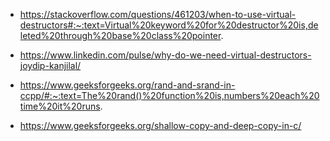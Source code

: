 - https://stackoverflow.com/questions/461203/when-to-use-virtual-destructors#:~:text=Virtual%20keyword%20for%20destructor%20is,deleted%20through%20base%20class%20pointer.

- https://www.linkedin.com/pulse/why-do-we-need-virtual-destructors-joydip-kanjilal/

- https://www.geeksforgeeks.org/rand-and-srand-in-ccpp/#:~:text=The%20rand()%20function%20is,numbers%20each%20time%20it%20runs.

- https://www.geeksforgeeks.org/shallow-copy-and-deep-copy-in-c/